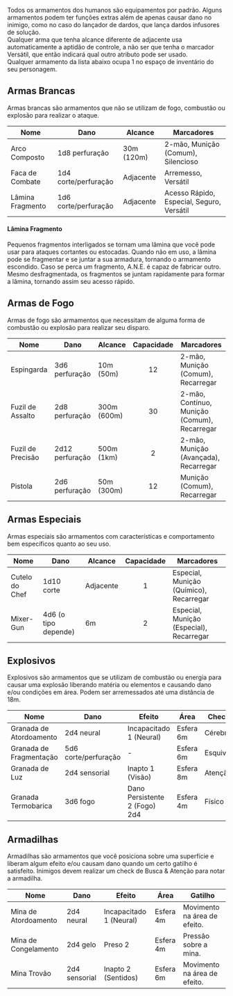 Todos os armamentos dos humanos são equipamentos por padrão. Alguns armamentos podem ter funções extras além de apenas causar dano no inimigo, como no caso do lançador de dardos, que lança dardos infusores de solução.  
Qualquer arma que tenha alcance diferente de adjacente usa automaticamente a aptidão de controle, a não ser que tenha o marcador Versátil, que então indicará qual outro atributo pode ser usado.  
Qualquer armamento da lista abaixo ocupa 1 no espaço de inventário do seu personagem.

## Armas Brancas

Armas brancas são armamentos que não se utilizam de fogo, combustão ou explosão para realizar o ataque.

| Nome             | Dano                 | Alcance    | Marcadores                                |
| ---------------- | -------------------- | ---------- | ----------------------------------------- |
| Arco Composto    | 1d8 perfuração       | 30m (120m) | 2-mão, Munição (Comum), Silencioso        |
| Faca de Combate  | 1d4 corte/perfuração | Adjacente  | Arremesso, Versátil                       |
| Lâmina Fragmento | 1d6 corte/perfuração | Adjacente  | Acesso Rápido, Especial, Seguro, Versátil |

#### Lâmina Fragmento

Pequenos fragmentos interligados se tornam uma lâmina que você pode usar para ataques cortantes ou estocadas. Quando não em uso, a lâmina pode se fragmentar e se juntar a sua armadura, tornando o armamento escondido. Caso se perca um fragmento, A.N.E. é capaz de fabricar outro. Mesmo desfragmentada, os fragmentos se juntam rapidamente para formar a lâmina, tornando assim seu acesso rápido.

## Armas de Fogo

Armas de fogo são armamentos que necessitam de alguma forma de combustão ou explosão para realizar seu disparo.

| Nome              | Dano            | Alcance     | Capacidade | Marcadores                                   |
| ----------------- | --------------- | ----------- | :--------: | -------------------------------------------- |
| Espingarda        | 3d6 perfuração  | 10m (50m)   |     12     | 2-mão, Munição (Comum), Recarregar           |
| Fuzil de Assalto  | 2d8 perfuração  | 300m (600m) |     30     | 2-mão, Contínuo, Munição (Comum), Recarregar |
| Fuzil de Precisão | 2d12 perfuração | 500m (1km)  |     2      | 2-mão, Munição (Avançada), Recarregar        |
| Pistola           | 2d6 perfuração  | 50m (300m)  |     12     | Munição (Comum), Recarregar                  |

## Armas Especiais

Armas especiais são armamentos com características e comportamento bem específicos quanto ao seu uso.

| Nome           | Dano                 | Alcance   | Capacidade | Marcadores                               |
| -------------- | -------------------- | --------- | :--------: | ---------------------------------------- |
| Cutelo do Chef | 1d10 corte           | Adjacente |     1      | Especial, Munição (Químico), Recarregar  |
| Mixer-Gun      | 4d6 (o tipo depende) | 6m        |     2      | Especial, Munição (Especial), Recarregar |

## Explosivos

Explosivos são armamentos que se utilizam de combustão ou energia para causar uma explosão liberando matéria ou elementos e causando dano e/ou condições em área. Podem ser arremessados até uma distância de 18m.

| Nome                    | Dano                 | Efeito                        | Área      | Check    |
| ----------------------- | -------------------- | ----------------------------- | --------- | -------- |
| Granada de Atordoamento | 2d4 neural           | Incapacitado 1 (Neural)       | Esfera 6m | Cérebro  |
| Granada de Fragmentação | 5d6 corte/perfuração | -                             | Esfera 6m | Esquivar |
| Granada de Luz          | 2d4 sensorial        | Inapto 1 (Visão)              | Esfera 8m | Atenção  |
| Granada Termobarica     | 3d6 fogo             | Dano Persistente 2 (Fogo) 2d4 | Esfera 4m | Físico   |

## Armadilhas

Armadilhas são armamentos que você posiciona sobre uma superfície e liberam algum efeito e/ou causam dano quando um certo gatilho é satisfeito. Inimigos devem realizar um check de Busca & Atenção para notar a armadilha.

| Nome                 | Dano          | Efeito                  | Área      | Gatilho                      |
| -------------------- | ------------- | ----------------------- | --------- | ---------------------------- |
| Mina de Atordoamento | 2d4 neural    | Incapacitado 1 (Neural) | Esfera 4m | Movimento na área de efeito. |
| Mina de Congelamento | 2d4 gelo      | Preso 2                 | Esfera 4m | Pressão sobre a mina.        |
| Mina Trovão          | 2d4 sensorial | Inapto 2 (Sentidos)     | Esfera 6m | Movimento na área de efeito. |
